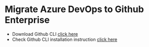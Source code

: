 # Migrate Azure DevOps to Github Enterprise

- Download Github CLI [click here](https://cli.github.com/)
- Check Github CLI installation instruction [click here](https://github.com/cli/cli#readme)
